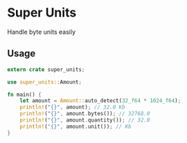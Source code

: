# Super Units
Handle byte units easily

## Usage

```rust
extern crate super_units;

use super_units::Amount;

fn main() {
    let amount = Amount::auto_detect(32_f64 * 1024_f64);
    println!("{}", amount); // 32.0 Kb
    println!("{}", amount.bytes()); // 32768.0
    println!("{}", amount.quantity()); // 32.0
    println!("{}", amount.unit()); // Kb
}
```
